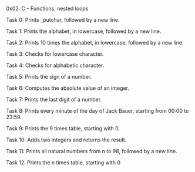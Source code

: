 0x02. C - Functions, nested loops

Task 0: Prints _putchar, followed by a new line.

Task 1: Prints the alphabet, in lowercase, followed by a new line.

Task 2: Prints 10 times the alphabet, in lowercase, followed by a new line.

Task 3: Checks for lowercase character.

Task 4: Checks for alphabetic character.

Task 5: Prints the sign of a number.

Task 6: Computes the absolute value of an integer.

Task 7: Prints the last digit of a number.

Task 8: Prints every minute of the day of Jack Bauer, starting from 00:00 to 23:59.

Task 9: Prints the 9 times table, starting with 0.

Task 10: Adds two integers and returns the result.

Task 11: Prints all natural numbers from n to 98, followed by a new line.

Task 12: Prints the n times table, starting with 0 
